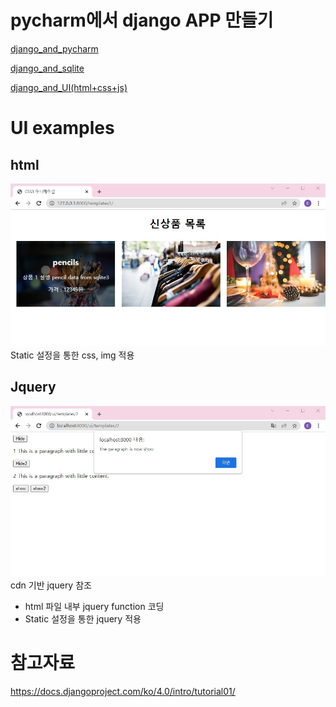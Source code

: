 # pycharm에서 django APP 만들기 
[django_and_pycharm](django_and_pycharm_prj.md)

[django_and_sqlite](django_and_sqlite.md)

[django_and_UI(html+css+js)](django_and_UI.md)

# UI examples
## html
![html,css,img on django](imgs/product-result.jpg)
Static 설정을 통한 css, img 적용

## Jquery 
![html,css,img on django](imgs/JQ_5.jpg)
cdn 기반 jquery 참조
 + html 파일 내부 jquery function 코딩
 + Static 설정을 통한 jquery 적용

# 참고자료
https://docs.djangoproject.com/ko/4.0/intro/tutorial01/